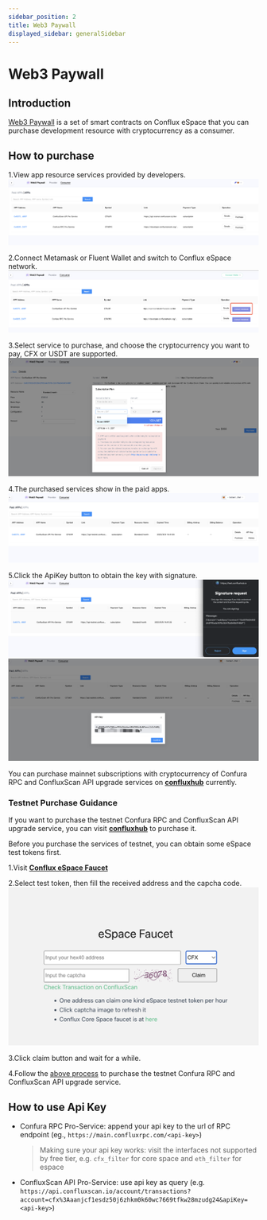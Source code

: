 ```yaml
---
sidebar_position: 2
title: Web3 Paywall
displayed_sidebar: generalSidebar
---
```


# Web3 Paywall

## Introduction
[Web3 Paywall](https://confluxhub.io/payment/consumer/paid-apps) is a set of smart contracts on Conflux eSpace that you can purchase development resource with cryptocurrency as a consumer.

## How to purchase

1.View app resource services provided by developers. ![applist](./img/applist.png)

2.Connect Metamask or Fluent Wallet and switch to Conflux eSpace network. ![connectwallet](./img/connectwallet.png)

3.Select service to purchase, and choose the cryptocurrency you want to pay, CFX or USDT are supported. ![purchase](./img/purchase.png)

4.The purchased services show in the paid apps. ![padlist](./img/paidlist.png)

5.Click the ApiKey button to obtain the key with signature. ![sign](./img/sign.png) ![apikey](./img/apikey.png)

You can purchase mainnet subscriptions with cryptocurrency of Confura RPC and ConfluxScan API upgrade services on [**confluxhub**](https://confluxhub.io/payment/consumer/apps) currently.

### Testnet Purchase Guidance

If you want to purchase the testnet Confura RPC and ConfluxScan API upgrade service, you can visit [**confluxhub**](https://test.confluxhub.io/payment/consumer/apps) to purchase it.

Before you purchase the services of testnet, you can obtain some eSpace test tokens first.

1.Visit [**Conflux eSpace Faucet**](https://efaucet.confluxnetwork.org/)

2.Select test token, then fill the received address and the capcha code. ![faucet](./img/faucet.png)

3.Click claim button and wait for a while.

4.Follow the [above process](#how-to-purchase) to purchase the testnet Confura RPC and ConfluxScan API upgrade service.

## How to use Api Key

- Confura RPC Pro-Service: append your api key to the url of RPC endpoint (eg., `https://main.confluxrpc.com/<api-key>`)

  > Making sure your api key works: visit the interfaces not supported by free tier, e.g. `cfx_filter` for core space and `eth_filter` for espace

- ConfluxScan API Pro-Service: use api key as query (e.g. `https://api.confluxscan.io/account/transactions?account=cfx%3Aaanjcf1esdz50j6zhkm0k60wc7669tfkw28mzudg24&apiKey=<api-key>`)
